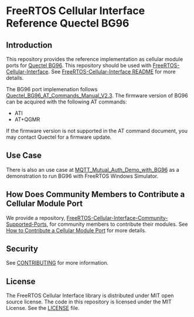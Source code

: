 # FreeRTOS Cellular Interface Reference Quectel BG96

## Introduction

This repository provides the reference implementation as cellular module ports for [Quectel BG96](https://www.quectel.com/product/lte-bg96-cat-m1-nb1-egprs/). This repository should be used with [FreeRTOS-Cellular-Interface](https://github.com/FreeRTOS/FreeRTOS-Cellular-Interface). See [FreeRTOS-Cellular-Interface README](https://github.com/FreeRTOS/FreeRTOS-Cellular-Interface/blob/main/README.md) for more details.

The BG96 port implemenation follows [Quectel_BG96_AT_Commands_Manual_V2.3](https://www.quectel.com/download/quectel_bg96_at_commands_manual_v2-3).
The firmware version of BG96 can be acquired with the following AT commands:
* ATI
* AT+QGMR

If the firmware version is not supported in the AT command document, you may contact
Quectel for a firmware update.

## Use Case

There is also an use case at [MQTT_Mutual_Auth_Demo_with_BG96](https://github.com/FreeRTOS/FreeRTOS/tree/main/FreeRTOS-Plus/Demo/FreeRTOS_Cellular_Interface_Windows_Simulator/MQTT_Mutual_Auth_Demo_with_BG96) as a demonstration to run BG96 with FreeRTOS Windows Simulator.

## How Does Community Members to Contribute a Cellular Module Port

We provide a repository, [FreeRTOS-Cellular-Interface-Community-Supported-Ports](https://github.com/FreeRTOS/FreeRTOS-Cellular-Interface-Community-Supported-Ports), for community members to contribute their modules. See [How to Contribute a Cellular Module Port](https://github.com/FreeRTOS/FreeRTOS-Cellular-Interface-Community-Supported-Ports#how-to-contribute-a-cellular-module-port) for more details.

## Security

See [CONTRIBUTING](CONTRIBUTING.md#security-issue-notifications) for more information.

## License

The FreeRTOS Cellular Interface library is distributed under MIT open source license. The code in this repository is licensed under the MIT License. See the [LICENSE](LICENSE) file.
